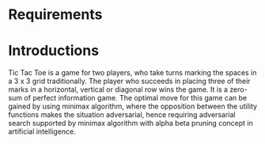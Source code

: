 # Requirements

# Introductions
Tic Tac Toe is a game for two players, who take turns marking the spaces in a 3 x 3 grid traditionally. The player who succeeds in placing three of their marks in a horizontal, vertical or diagonal row wins the game. It is a zero-sum of perfect information game. The optimal move for this game can be gained by using minimax algorithm, where the opposition between the utility functions makes the situation adversarial, hence requiring adversarial search supported by minimax algorithm with alpha beta pruning concept in artificial intelligence.



